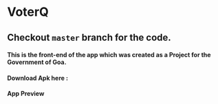 # VoterQ

## Checkout ```master``` branch for the code.

#### This is the front-end of the app which was created as a Project for the Government of Goa.

#### Download Apk here : 

#### App Preview

